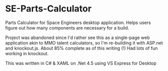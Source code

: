 SE-Parts-Calculator
===================

Parts Calculator for Space Engineers desktop application. Helps users figure out how many components are necessary for a build.

Project was abandoned since I'd rather see this as a single-page web application akin to MMO talent calculators, so I'm re-building it with ASP.net and knockout.js. About 85% complete as of this writing (!) Had lots of fun working in knockout.

This was written in C# & XAML on .Net 4.5 using VS Express for Desktop
